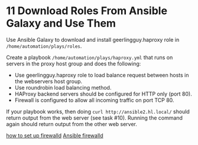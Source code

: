 # 11 Download Roles From Ansible Galaxy and Use Them

Use Ansible Galaxy to download and install geerlingguy.haproxy role in ```/home/automation/plays/roles```.

Create a playbook ```/home/automation/plays/haproxy.yml``` that runs on servers in the proxy host group and does the following:

- Use geerlingguy.haproxy role to load balance request between hosts in the webservers host group.
- Use roundrobin load balancing method.
- HAProxy backend servers should be configured for HTTP only (port 80).
- Firewall is configured to allow all incoming traffic on port TCP 80.

If your playbook works, then doing ```curl http://ansible2.hl.local/``` should return output from the web server (see task #10). Running the command again should return output from the other web server.

[how to set up firewalld](https://www.digitalocean.com/community/tutorials/how-to-set-up-a-firewall-using-firewalld-on-centos-7)
[Ansible firewalld](https://docs.ansible.com/ansible/latest/collections/ansible/posix/firewalld_module.html)
